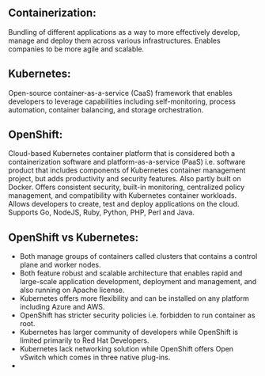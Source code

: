 ## Containerization:
Bundling of different applications as a way to more effectively develop, manage and deploy them across various infrastructures. Enables companies to be more agile and scalable.

## Kubernetes:
Open-source container-as-a-service (CaaS) framework that enables developers to leverage capabilities including self-monitoring, process automation, container balancing, and storage orchestration.

## OpenShift:
Cloud-based Kubernetes container platform that is considered both a containerization software and platform-as-a-service (PaaS) i.e. software product that includes components of Kubernetes container management project, but adds productivity and security features. Also partly built on Docker. Offers consistent security, built-in monitoring, centralized policy management, and compatibility with Kubernetes container workloads. Allows developers to create, test and deploy applications on the cloud. Supports Go, NodeJS, Ruby, Python, PHP, Perl and Java.

## OpenShift vs Kubernetes:
- Both manage groups of containers called clusters that contains a control plane and worker nodes.
- Both feature robust and scalable architecture that enables rapid and large-scale application development, deployment and management, and also running on Apache license. 
- Kubernetes offers more flexibility and can be installed on any platform including Azure and AWS.
- OpenShift has stricter security policies i.e. forbidden to run container as root.
- Kubernetes has larger community of developers while OpenShift is limited primarily to Red Hat Developers.
- Kubernetes lack networking solution while OpenShift offers Open vSwitch which comes in three native plug-ins.
- 
